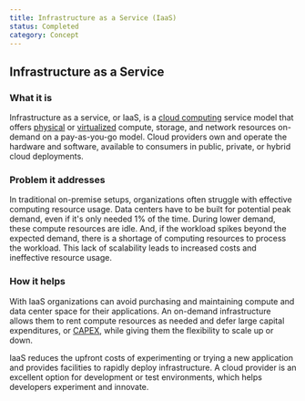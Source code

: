 ```yaml
---
title: Infrastructure as a Service (IaaS)
status: Completed
category: Concept
---
```


## Infrastructure as a Service

### What it is

Infrastructure as a service, or IaaS, is a [cloud computing](https://github.com/cncf/glossary/blob/main/definitions/cloud_computing.md) service model that offers [physical](https://github.com/cncf/glossary/blob/main/definitions/bare_metal_machine.md) or [virtualized](https://github.com/cncf/glossary/blob/main/definitions/virtualization.md) compute, storage, and network resources on-demand on a pay-as-you-go model. Cloud providers own and operate the hardware and software, available to consumers in public, private, or hybrid cloud deployments.

### Problem it addresses

In traditional on-premise setups, organizations often struggle with effective computing resource usage. Data centers have to be built for potential peak demand, even if it's only needed 1% of the time. During lower demand, these compute resources are idle. And, if the workload spikes beyond the expected demand, there is a shortage of computing resources to process the workload. This lack of scalability leads to increased costs and ineffective resource usage.

### How it helps

With IaaS organizations can avoid purchasing and maintaining compute and data center space for their applications. An on-demand infrastructure allows them to rent compute resources as needed and defer large capital expenditures, or [CAPEX](https://en.wikipedia.org/wiki/Capital_expenditure), while giving them the flexibility to scale up or down.

IaaS reduces the upfront costs of experimenting or trying a new application and provides facilities to rapidly deploy infrastructure. A cloud provider is an excellent option for development or test environments, which helps developers experiment and innovate.

